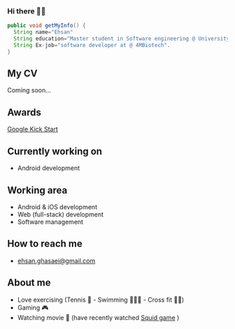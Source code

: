 ### Hi there 👋🏻


```java
public void getMyInfo() {
  String name="Ehsan"
  String education="Master student in Software engineering @ University of Victoria"
  String Ex-job="software developer at @ 4MBiotech".
}
```

## My CV
Coming soon...

## Awards
[Google Kick Start](https://drive.google.com/drive/folders/1-WDfTrKdeS5txlgpGLZ69qo_k5MYqWEG?usp=sharing)

## Currently working on
- Android development

## Working area
- Android & iOS development
- Web (full-stack) development
- Software management 

## How to reach me
- ehsan.ghasaei@gmail.com


## About me
- Love exercising (Tennis 🎾 - Swimming 🏊🏻‍♂️ - Cross fit 🏋🏻)
- Gaming 🎮
- Watching movie 🍿 (have recently watched [Squid game](https://www.netflix.com/ca/title/81040344) )
